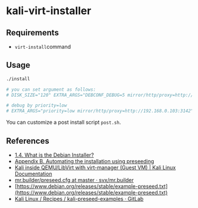 # kali-virt-installer

## Requirements

- `virt-install`command

## Usage

```bash
./install

# you can set argument as follows:
# DISK_SIZE="120" EXTRA_ARGS="DEBCONF_DEBUG=5 mirror/http/proxy=http://192.168.1.123:3142" ./install

# debug by priority=low
# EXTRA_ARGS="priority=low mirror/http/proxy=http://192.168.0.103:3142" ./install
```

You can customize a post install script `post.sh`.

## References

- [1.4. What is the Debian Installer?](https://www.debian.org/releases/stable/amd64/ch01s04.en.html)
- [Appendix B. Automating the installation using preseeding](https://www.debian.org/releases/stable/amd64/apb.en.html)
- [Kali inside QEMU/LibVirt with virt-manager (Guest VM) | Kali Linux Documentation](https://www.kali.org/docs/virtualization/install-qemu-guest-vm/)
- [mr.builder/preseed.cfg at master · svx/mr.builder](https://github.com/svx/mr.builder/blob/master/ubuntu/http/preseed.cfg)
- [https://www.debian.org/releases/stable/example-preseed.txt](https://www.debian.org/releases/stable/example-preseed.txt)
- [Kali Linux / Recipes / kali-preseed-examples · GitLab](https://gitlab.com/kalilinux/recipes/kali-preseed-examples )
